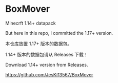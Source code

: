 # BoxMover
Minecrft 1.14+ datapack

But here in this repo, I committed the 1.17+ version.

本仓库放置 1.17+ 版本的数据包。

1.14+ 版本的数据包请从 Releases 下载！

Download 1.14+ version from Releases.

https://github.com/JesKi13567/BoxMover
